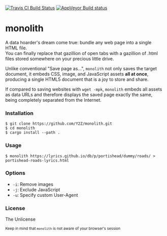[![Travis CI Build Status](https://travis-ci.org/Y2Z/monolith.svg?branch=master)](https://travis-ci.com/Y2Z/monolith)
[![AppVeyor Build status](https://ci.appveyor.com/api/projects/status/j1v1d96sw952b1ch?svg=true)](https://ci.appveyor.com/project/vflyson/monolith)


# monolith

A data hoarder's dream come true: bundle any web page into a single HTML file.  
You can finally replace that gazillion of open tabs with a gazillion of .html files stored somewhere on your precious little drive.

Unlike conventional "Save page as…", `monolith` not only saves the target document,
it embeds CSS, image, and JavaScript assets **all at once**, producing a single HTML5 document that is a joy to store and share.

If compared to saving websites with `wget -mpk`, `monolith` embeds all assets as data URLs and therefore displays the saved page exactly the same, being completely separated from the Internet.

<!-- `This program works both on remote and local targets. -->

### Installation
    $ git clone https://github.com/Y2Z/monolith.git
    $ cd monolith
    $ cargo install --path .

### Usage
    $ monolith https://lyrics.github.io/db/p/portishead/dummy/roads/ > portishead-roads-lyrics.html

### Options
 - `-i`: Remove images
 - `-j`: Exclude JavaScript
 - `-u`: Specify custom User-Agent

### License
The Unlicense

<!-- Microtext -->
<sub>Keep in mind that `monolith` is not aware of your browser's session</sub>
